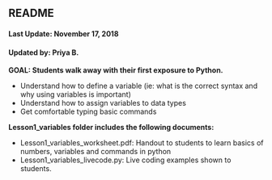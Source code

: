 ## README
#### Last Update: November 17, 2018
#### Updated by: Priya B.


**GOAL:  Students walk away with their first exposure to Python.**
* Understand how to define a variable (ie: what is the correct syntax and why using variables is important)
* Understand how to assign variables to data types
* Get comfortable typing basic commands



**Lesson1_variables folder includes the following documents:**

* Lesson1_variables_worksheet.pdf:  Handout to students to learn basics of numbers, variables and commands in python
* Lesson1_variables_livecode.py:  Live coding examples shown to students.
